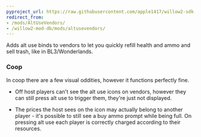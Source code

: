 ```yaml
---
pyproject_url: https://raw.githubusercontent.com/apple1417/willow2-sdk-mods/master/alt_use_vendors/pyproject.toml
redirect_from:
- /mods/AltUseVendors/
- /willow2-mod-db/mods/altusevendors/
---
```


Adds alt use binds to vendors to let you quickly refill health and ammo and sell trash, like in
BL3/Wonderlands.

### Coop
In coop there are a few visual oddities, however it functions perfectly fine.

- Off host players can't see the alt use icons on vendors, however they can still press alt use to
  trigger them, they're just not displayed.

- The prices the host sees on the icon may actually belong to another player - it's possible to
  still see a buy ammo prompt while being full. On pressing alt use each player is correctly charged
  according to their resources.
